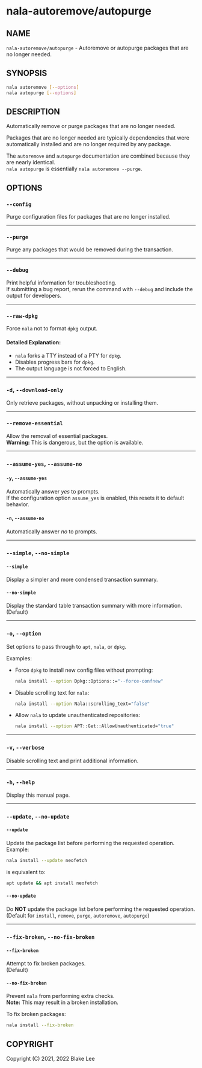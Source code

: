 
# nala-autoremove/autopurge

## NAME

`nala-autoremove/autopurge` - Autoremove or autopurge packages that are no longer needed.

## SYNOPSIS

```bash
nala autoremove [--options]
nala autopurge [--options]
```

## DESCRIPTION

Automatically remove or purge packages that are no longer needed.

Packages that are no longer needed are typically dependencies that were automatically installed and are no longer required by any package.

The `autoremove` and `autopurge` documentation are combined because they are nearly identical.  
`nala autopurge` is essentially `nala autoremove --purge`.

## OPTIONS

### `--config`
Purge configuration files for packages that are no longer installed.

---

### `--purge`
Purge any packages that would be removed during the transaction.

---

### `--debug`
Print helpful information for troubleshooting.  
If submitting a bug report, rerun the command with `--debug` and include the output for developers.

---

### `--raw-dpkg`
Force `nala` not to format `dpkg` output.

#### Detailed Explanation:
- `nala` forks a TTY instead of a PTY for `dpkg`.
- Disables progress bars for `dpkg`.
- The output language is not forced to English.

---

### `-d`, `--download-only`
Only retrieve packages, without unpacking or installing them.

---

### `--remove-essential`
Allow the removal of essential packages.  
**Warning:** This is dangerous, but the option is available.

---

### `--assume-yes`, `--assume-no`

#### `-y`, `--assume-yes`
Automatically answer *yes* to prompts.  
If the configuration option `assume_yes` is enabled, this resets it to default behavior.

#### `-n`, `--assume-no`
Automatically answer *no* to prompts.

---

### `--simple`, `--no-simple`

#### `--simple`
Display a simpler and more condensed transaction summary.

#### `--no-simple`
Display the standard table transaction summary with more information.  
(Default)

---

### `-o`, `--option`
Set options to pass through to `apt`, `nala`, or `dpkg`.

Examples:
- Force `dpkg` to install new config files without prompting:  
  ```bash
  nala install --option Dpkg::Options::="--force-confnew"
  ```
- Disable scrolling text for `nala`:  
  ```bash
  nala install --option Nala::scrolling_text="false"
  ```
- Allow `nala` to update unauthenticated repositories:  
  ```bash
  nala install --option APT::Get::AllowUnauthenticated="true"
  ```

---

### `-v`, `--verbose`
Disable scrolling text and print additional information.

---

### `-h`, `--help`
Display this manual page.

---

### `--update`, `--no-update`

#### `--update`
Update the package list before performing the requested operation.  
Example:  
```bash
nala install --update neofetch
```
is equivalent to:  
```bash
apt update && apt install neofetch
```

#### `--no-update`
Do **NOT** update the package list before performing the requested operation.  
(Default for `install`, `remove`, `purge`, `autoremove`, `autopurge`)

---

### `--fix-broken`, `--no-fix-broken`

#### `--fix-broken`
Attempt to fix broken packages.  
(Default)

#### `--no-fix-broken`
Prevent `nala` from performing extra checks.  
**Note:** This may result in a broken installation.

To fix broken packages:  
```bash
nala install --fix-broken
```

## COPYRIGHT

Copyright (C) 2021, 2022 Blake Lee
